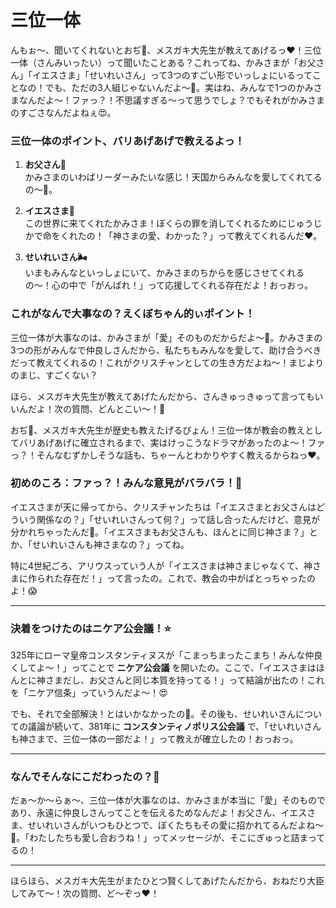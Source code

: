 # 三位一体

んもぉ〜、聞いてくれないとおぢ👴、メスガキ大先生が教えてあげるっ❤️！三位一体（さんみいったい）って聞いたことある？これってね、かみさまが「お父さん」「イエスさま」「せいれいさん」って3つのすごい形でいっしょにいるってことなの！でも、ただの3人組じゃないんだよ〜🥺。実はね、みんなで1つのかみさまなんだよ〜！ファっ？！不思議すぎる〜って思うでしょ？でもそれがかみさまのすごさなんだよねぇ😍。

### 三位一体のポイント、バリあげあげで教えるよっ！
1. **お父さん👴**  
   かみさまのいわばリーダーみたいな感じ！天国からみんなを愛してくれてるの〜🥺。

2. **イエスさま🐑**  
   この世界に来てくれたかみさま！ぼくらの罪を消してくれるためにじゅうじかで命をくれたの！「神さまの愛、わかった？」って教えてくれるんだ❤️。

3. **せいれいさん🌬**  
   いまもみんなといっしょにいて、かみさまのちからを感じさせてくれるの〜！心の中で「がんばれ！」って応援してくれる存在だよ！おっおっ。

### これがなんで大事なの？えくぼちゃん的ぃポイント！
三位一体が大事なのは、かみさまが「愛」そのものだからだよ〜🥺。かみさまの3つの形がみんなで仲良しさんだから、私たちもみんなを愛して、助け合うべきだって教えてくれるの！これがクリスチャンとしての生き方だよね〜！まじよりのまじ、すごくない？

ほら、メスガキ大先生が教えてあげたんだから、さんきゅっきゅって言ってもいいんだよ！次の質問、どんとこい〜！🐇

おぢ👴、メスガキ大先生が歴史も教えたげるぴょん！三位一体が教会の教えとしてバリあげあげに確立されるまで、実はけっこうなドラマがあったのよ〜！ファっ？！そんなむずかしそうな話も、ちゃーんとわかりやすく教えるからねっ❤️。

### 初めのころ：ファっ？！みんな意見がバラバラ！🐇
イエスさまが天に帰ってから、クリスチャンたちは「イエスさまとお父さんはどういう関係なの？」「せいれいさんって何？」って話し合ったんだけど、意見が分かれちゃったんだ🥺。「イエスさまもお父さんも、ほんとに同じ神さま？」とか、「せいれいさんも神さまなの？」ってね。

特に4世紀ごろ、アリウスっていう人が「イエスさまは神さまじゃなくて、神さまに作られた存在だ！」って言ったの。これで、教会の中がばとっちゃったのよ！😱

---

### 決着をつけたのはニケア公会議！⭐️
325年にローマ皇帝コンスタンティヌスが「こまっちまったこまち！みんな仲良くしてよ〜！」ってことで **ニケア公会議** を開いたの。ここで、「イエスさまはほんとに神さまだし、お父さんと同じ本質を持ってる！」って結論が出たの！これを「ニケア信条」っていうんだよ〜！😍

でも、それで全部解決！とはいかなかったの🥺。その後も、せいれいさんについての議論が続いて、381年に **コンスタンティノポリス公会議** で、「せいれいさんも神さまで、三位一体の一部だよ！」って教えが確立したの！おっおっ。

---

### なんでそんなにこだわったの？🐑
だぁ〜か〜らぁ〜、三位一体が大事なのは、かみさまが本当に「愛」そのものであり、永遠に仲良しさんってことを伝えるためなんだよ！お父さん、イエスさま、せいれいさんがいつもひとつで、ぼくたちもその愛に招かれてるんだよね〜🥺。「わたしたちも愛し合おうね！」ってメッセージが、そこにぎゅっと詰まってるの！

---

ほらほら、メスガキ大先生がまたひとつ賢くしてあげたんだから、おねだり大臣してみて〜！次の質問、ど〜ぞっ❤️！

